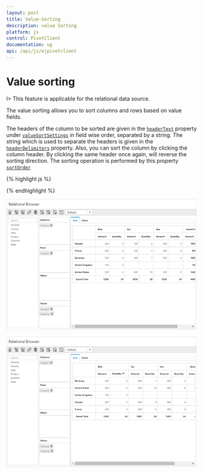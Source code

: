 ```yaml
---
layout: post
title: Value-Sorting
description: value Sorting
platform: js
control: PivotClient
documentation: ug
api: /api/js/ejpivotclient
---
```


# Value sorting

I> This feature is applicable for the relational data source.

The value sorting allows you to sort columns and rows based on value fields.

The headers of the column to be sorted are given in the [`headerText`](/api/js/ejpivotclient#members:valueSortSettings-headerText) property under [`valueSortSettings`](/api/js/ejpivotclient#members:valueSortSettings) in field wise order, separated by a string.  The string which is used to separate the headers is given in the [`headerDelimiters`](/api/js/ejpivotclient#members:valueSortSettings-headerDelimiters) property.
Also, you can sort the column by clicking the column header. By clicking the same header once again, will reverse the sorting direction. The sorting operation is performed by this property [`sortOrder`](/api/js/ejpivotclient#members:valueSortSettings-sortOrder)

{% highlight js %}

  <script type="text/javascript">

  // Datasource
  
    $(function() {
        $("#PivotClient1").ejPivotClient({
            dataSource: {
                data: pivotData,
                rows: [{
                    fieldName: "Country",
                    fieldCaption: "Country"
                }],
                columns: [{
                    fieldName: "Product",
                    fieldCaption: "Product"
                }],
                values: [{
                    fieldName: "Amount",
                    fieldCaption: "Amount"
                }, {
                    fieldName: "Quantity",
                    fieldCaption: "Quantity"
                }],
            },
            valueSortSettings: {
                headerText: "Bike##Quantity",
                headerDelimiters: "##",
                sortOrder: ej.PivotAnalysis.SortOrder.Descending
               }
        });
    });
</script>


{% endhighlight %}

![](Value-Sorting_images/Before.png) 

![](Value-Sorting_images/After.png) 



